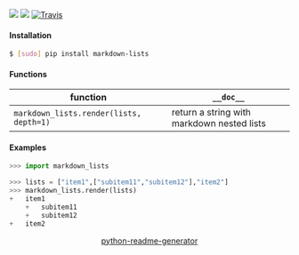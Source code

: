 <!--
https://pypi.org/project/readme-generator/
https://pypi.org/project/python-readme-generator/
-->

[![](https://img.shields.io/pypi/pyversions/markdown-lists.svg?longCache=True)](https://pypi.org/project/markdown-lists/)
[![](https://img.shields.io/pypi/v/markdown-lists.svg?maxAge=3600)](https://pypi.org/project/markdown-lists/)
[![Travis](https://api.travis-ci.org/looking-for-a-job/markdown-lists.py.svg?branch=master)](https://travis-ci.org/looking-for-a-job/markdown-lists.py/)

#### Installation
```bash
$ [sudo] pip install markdown-lists
```

#### Functions
function|`__doc__`
-|-
`markdown_lists.render(lists, depth=1)` |return a string with markdown nested lists

#### Examples
```python
>>> import markdown_lists

>>> lists = ["item1",["subitem11","subitem12"],"item2"]
>>> markdown_lists.render(lists)
+   item1
    +   subitem11
    +   subitem12
+   item2
```

<p align="center">
    <a href="https://pypi.org/project/python-readme-generator/">python-readme-generator</a>
</p>